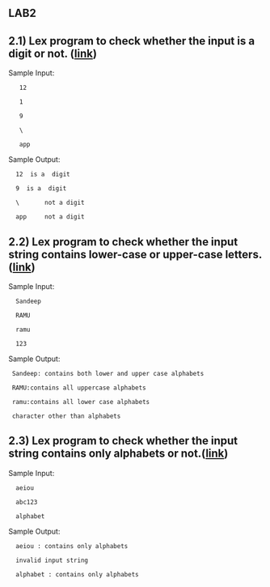 ##  LAB2

## 2.1)  Lex program to check whether the input is a digit or not. ([link](./Digitornot))

  Sample Input:
       
       12
       
       1  
       
       9
       
       \
       
       app

 Sample Output:
 
      12  is a  digit
      
      9  is a  digit
      
      \       not a digit
      
      app     not a digit
      
      
## 2.2) Lex program to check whether the input string contains lower-case or upper-case letters.([link](./LowercaseorUppercase))
 
 Sample Input:
     
      Sandeep
      
      RAMU
      
      ramu
      
      123
 
 Sample Output:
 
     Sandeep: contains both lower and upper case alphabets
    
     RAMU:contains all uppercase alphabets
    
     ramu:contains all lower case alphabets
    
     character other than alphabets
    

## 2.3) Lex program  to check whether the input string contains only alphabets or not.([link](./Onlyalphabets))

   
   Sample Input:
   
      aeiou
      
      abc123
      
      alphabet
    
   Sample Output:
   
      aeiou : contains only alphabets
      
      invalid input string
      
      alphabet : contains only alphabets
       
       
       
